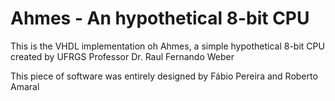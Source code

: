 # Ahmes - An hypothetical 8-bit CPU

This is the VHDL implementation oh Ahmes, a simple hypothetical 8-bit CPU created by UFRGS Professor Dr. Raul Fernando Weber

This piece of software was entirely designed by 
Fábio Pereira and Roberto Amaral 
